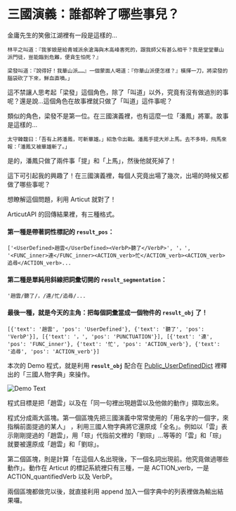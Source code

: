 # 三國演義：誰都幹了哪些事兒？

金庸先生的笑傲江湖裡有一段是這樣的…

```
林平之叫道：『我爹娘是給青城派余滄海與木高峰害死的，跟我師父有甚么相干？我是堂堂華山派門徒，豈能臨到危難，便貪生怕死？』

梁發叫道：『說得好！我華山派……』一個蒙面人喝道：『你華山派便怎樣？』橫揮一刀，將梁發的腦袋砍了下來，鮮血直噴。」
```  

這不禁讓人思考起「梁發」這個角色，除了「叫道」以外，究竟有沒有做過別的事呢？還是說…這個角色在故事裡就只做了「叫道」這件事呢？

類似的角色，梁發不是第一位。在三國演義裡，也有這麼一位「潘鳳」將軍。故事是這樣的…

```
太守韓馥曰：「吾有上將潘鳳，可斬華雄。」紹急令出戰。潘鳳手提大斧上馬。去不多時，飛馬來報：「潘鳳又被華雄斬了。」
```
是的，潘鳳只做了兩件事「提」和「上馬」，然後他就死掉了！

這下可引起我的興趣了！在三國演義裡，每個人究竟出場了幾次，出場的時候又都做了哪些事呢？

想瞭解這個問題，利用  Articut 就對了！

ArticutAPI 的回傳結果裡，有三種格式。  
#### 第一種是帶著詞性標記的 **`result_pos`**：
```
['<UserDefined>趙雲</UserDefined><VerbP>聽了</VerbP>', '，', '<FUNC_inner>連</FUNC_inner><ACTION_verb>忙</ACTION_verb><ACTION_verb>追尋</ACTION_verb>...
```
#### 第二種是單純用斜線把詞彙切開的 **`result_segmentation`**：
```
'趙雲/聽了/，/連/忙/追尋/...
```
#### 最後一種，就是今天的主角：把每個詞彙當成一個物件的 **`result_obj`** 了！
```
[{'text': '趙雲', 'pos': 'UserDefined'}, {'text': '聽了', 'pos': 'VerbP'}], [{'text': '，', 'pos': 'PUNCTUATION'}], [{'text': '連', 'pos': 'FUNC_inner'}, {'text': '忙', 'pos': 'ACTION_verb'}, {'text': '追尋', 'pos': 'ACTION_verb'}]
```
本次的 Demo 程式，就是利用 **`result_obj`** 配合在 [Public_UserDefinedDict](https://github.com/Droidtown/ArticutAPI/blob/master/Public_UserDefinedDict/KNOWLEDGE_%E4%B8%89%E5%9C%8B%E4%BA%BA%E7%89%A9.json) 裡釋出的「三國人物字典」來操作。

![Demo Text](https://lh3.googleusercontent.com/z29ylEeGOP1RHnOUTRepKaacKwUOXVVx1mbZHoSPzNhGvLW1cgUO0ASnl6SIdE1O6DRbaICCW-8zrxzktkfaEv9prQNFIViiQ8NpG9zo8WEq78YkVuwMZkYx-LFSxC05sEURNdI6saWV2GeN5O8AqQF0iijdpD4bVP7TlGD9_L-b80qssn_XiXi7ax-JitvWc0PpEETk1QiK25Lkpxf5bfROEmAAhUUyZdl4ZLH6814iOS3TPNVHXTVxNZyoZuG_xNyo4y_F2_oF9slCicmAYNfjFo28mQIsMnwwMg8Vg6QtAgcfZvxqMtTvE6I13BVsC8cv1UBdy22bLHspHHCJSdfY_DFqFGCCQxLfZ59Iw-PUWQziN1n_UCrIvAaqzyEnRXCVa3v4wkuKVPSH3UBri-1dsn9bPGg_37TnC9ntJJpc_NhB2fCjyEGX6z-uUJzFJbeejWlutbI8zEFsdwSGj7RdHgtxIiw7XdaSbA0cdYcqzm5QSJDawqxX431ykrHKfVGga_KQBYGbesldyk09Se56Gh7xbfvTdKR1RQxURWu84rxjfG9n14LhuLVTP4d3ppAGEg4pnL5A3ynqqL9F9zGtxj5vQgU0sRBo3jgTNdAYhpeH4OUynvOgt-_8WXVJhcTkA0iQJfI5kQ6RG2TP4cKeSoxiMXbxigExmB_wjEObQHJDZMq0hId3_6P1=w518-h263-no?authuser=1)

程式目標是把「趙雲」以及在「同一句裡出現趙雲以及他做的動作」擷取出來。

程式分成兩大區塊。第一個區塊先把三國演義中常常使用的「用名字的一個字，來指稱前面提過的某人」 ，利用三國人物字典將它還原成「全名」。例如以「雲」表示剛剛提過的「趙雲」，用「琮」代指前文裡的「劉琮」…等等的「雲」和「琮」就要被還原成「趙雲」和「劉琮」。

第二個區塊，則是計算「在這個人名出現後，下一個名詞出現前。他究竟做過哪些動作」。動作在 Articut 的標記系統裡只有三種，一是 ACTION_verb，一是 ACTION_quantifiedVerb 以及 VerbP。

兩個區塊都做完以後，就直接利用 append 加入一個字典中的列表裡做為輸出結果囉。